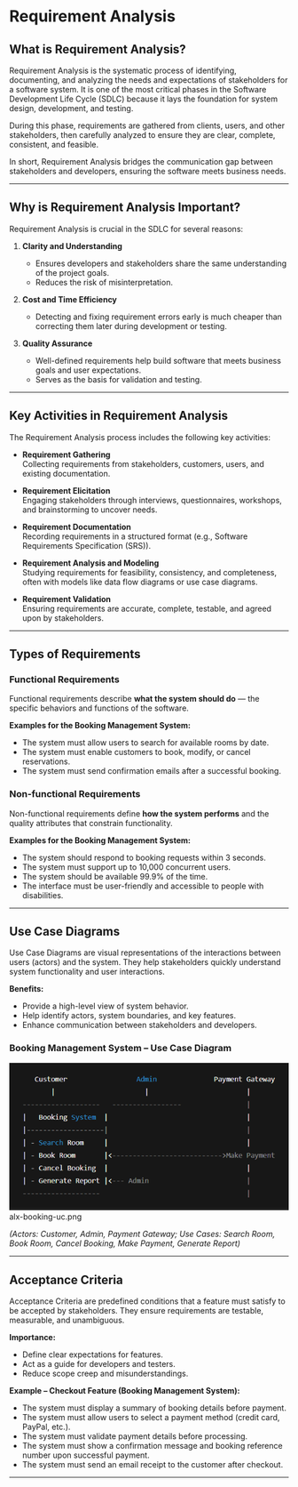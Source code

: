 # Requirement Analysis

## What is Requirement Analysis?
Requirement Analysis is the systematic process of identifying, documenting, and analyzing the needs and expectations of stakeholders for a software system. It is one of the most critical phases in the Software Development Life Cycle (SDLC) because it lays the foundation for system design, development, and testing.  

During this phase, requirements are gathered from clients, users, and other stakeholders, then carefully analyzed to ensure they are clear, complete, consistent, and feasible.  

In short, Requirement Analysis bridges the communication gap between stakeholders and developers, ensuring the software meets business needs.

---

## Why is Requirement Analysis Important?
Requirement Analysis is crucial in the SDLC for several reasons:

1. **Clarity and Understanding**  
   - Ensures developers and stakeholders share the same understanding of the project goals.  
   - Reduces the risk of misinterpretation.  

2. **Cost and Time Efficiency**  
   - Detecting and fixing requirement errors early is much cheaper than correcting them later during development or testing.  

3. **Quality Assurance**  
   - Well-defined requirements help build software that meets business goals and user expectations.  
   - Serves as the basis for validation and testing.  

---

## Key Activities in Requirement Analysis
The Requirement Analysis process includes the following key activities:

- **Requirement Gathering**  
  Collecting requirements from stakeholders, customers, users, and existing documentation.  

- **Requirement Elicitation**  
  Engaging stakeholders through interviews, questionnaires, workshops, and brainstorming to uncover needs.  

- **Requirement Documentation**  
  Recording requirements in a structured format (e.g., Software Requirements Specification (SRS)).  

- **Requirement Analysis and Modeling**  
  Studying requirements for feasibility, consistency, and completeness, often with models like data flow diagrams or use case diagrams.  

- **Requirement Validation**  
  Ensuring requirements are accurate, complete, testable, and agreed upon by stakeholders.  

---

## Types of Requirements

### Functional Requirements
Functional requirements describe **what the system should do** — the specific behaviors and functions of the software.  

**Examples for the Booking Management System:**  
- The system must allow users to search for available rooms by date.  
- The system must enable customers to book, modify, or cancel reservations.  
- The system must send confirmation emails after a successful booking.  

### Non-functional Requirements
Non-functional requirements define **how the system performs** and the quality attributes that constrain functionality.  

**Examples for the Booking Management System:**  
- The system should respond to booking requests within 3 seconds.  
- The system must support up to 10,000 concurrent users.  
- The system should be available 99.9% of the time.  
- The interface must be user-friendly and accessible to people with disabilities.  

---

## Use Case Diagrams
Use Case Diagrams are visual representations of the interactions between users (actors) and the system. They help stakeholders quickly understand system functionality and user interactions.  

**Benefits:**  
- Provide a high-level view of system behavior.  
- Help identify actors, system boundaries, and key features.  
- Enhance communication between stakeholders and developers.  

### Booking Management System – Use Case Diagram  
![Use Case Diagram](./alx-booking-uc.png)  alx-booking-uc.png

*(Actors: Customer, Admin, Payment Gateway; Use Cases: Search Room, Book Room, Cancel Booking, Make Payment, Generate Report)*  

---

## Acceptance Criteria
Acceptance Criteria are predefined conditions that a feature must satisfy to be accepted by stakeholders. They ensure requirements are testable, measurable, and unambiguous.  

**Importance:**  
- Define clear expectations for features.  
- Act as a guide for developers and testers.  
- Reduce scope creep and misunderstandings.  

**Example – Checkout Feature (Booking Management System):**  
- The system must display a summary of booking details before payment.  
- The system must allow users to select a payment method (credit card, PayPal, etc.).  
- The system must validate payment details before processing.  
- The system must show a confirmation message and booking reference number upon successful payment.  
- The system must send an email receipt to the customer after checkout.  

---

